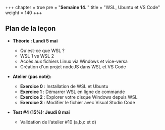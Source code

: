 +++
chapter = true
pre = "<b>Semaine 14. </b>"
title = "WSL, Ubuntu et VS Code"
weight = 140
+++

## Plan de la leçon

- **Théorie : Lundi 5 mai**
  - Qu'est-ce que WSL ?
  - WSL 1 vs WSL 2
  - Accès aux fichiers Linux via Windows et vice-versa
  - Création d'un projet nodeJS dans WSL et VS Code


- **Atelier (pas noté):**
  - **Exercice 0** : Installation de WSL et Ubuntu 
  - **Exercice 1** : Démarrer WSL en ligne de commande 
  - **Exercice 2** : Explorer votre disque Windows depuis WSL
  - **Exercice 3** : Modifier le fichier avec Visual Studio Code 

- **Test #4 (15%): Jeudi 8 mai**
  - Validation de l'atelier #10 (a,b,c et d)